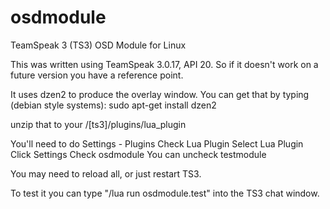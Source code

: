# osdmodule
TeamSpeak 3 (TS3) OSD Module for Linux

This was written using TeamSpeak 3.0.17, API 20.  So if it doesn't work on a future version you have a reference point.

It uses dzen2 to produce the overlay window.  You can get that by typing (debian style systems):
sudo apt-get install dzen2

unzip that to your /[ts3]/plugins/lua_plugin

You'll need to do Settings - Plugins
Check Lua Plugin
Select Lua Plugin
Click Settings
Check osdmodule
You can uncheck testmodule

You may need to reload all, or just restart TS3.

To test it you can type "/lua run osdmodule.test" into the TS3 chat window.
